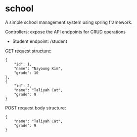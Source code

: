 # school

A simple school management system using spring framework. 

Controllers: expose the API endpoints for CRUD operations 
- Student endpoint: /student

GET request structure:

    {
        "id": 1,
        "name": "Nayoung Kim",
        "grade": 10
    },
    {
        "id": 2,
        "name": "Taliyah Cat",
        "grade": 9
    }

POST request body structure:

    {
        "name": "Taliyah Cat",
        "grade": 9
    }
